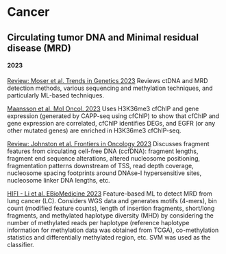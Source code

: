 # Cancer

## Circulating tumor DNA and Minimal residual disease (MRD)

#### 2023

[Review: Moser et al. Trends in Genetics 2023](https://pubmed.ncbi.nlm.nih.gov/36792446/) Reviews ctDNA and MRD detection methods, various sequencing and methylation techniques, and particularly ML-based techniques.

[Maansson et al. Mol Oncol. 2023](https://pubmed.ncbi.nlm.nih.gov/36825535/) Uses H3K36me3 cfChIP and gene expression (generated by CAPP-seq using cfChIP) to show that cfChIP and gene expression are correlated, cfChIP identifies DEGs, and EGFR (or any other mutated genes) are enriched in H3K36me3 cfChIP-seq.

[Review: Johnston et al. Frontiers in Oncology 2023](https://pubmed.ncbi.nlm.nih.gov/37081990/) Discusses fragment features from circulating cell-free DNA (ccfDNA): fragment lengths, fragment end sequence alterations, altered nucleosome positioning, fragmentation patterns downstream of TSS, read depth coverage, nucleosome spacing footprints around DNAse-I hypersensitive sites, nucleosome linker DNA lengths, etc.

[HIFI - Li et al. EBioMedicine 2023](https://pubmed.ncbi.nlm.nih.gov/37027928/) Feature-based ML to detect MRD from lung cancer (LC). Considers WGS data and generates motifs (4-mers), bin count (modified feature counts), length of insertion fragments, short/long fragments, and methylated haplotype diversity (MHD) by considering the number of methylated reads per haplotype (reference haplotype information for methylation data was obtained from TCGA), co-methylation statistics and differentially methylated region, etc. SVM was used as the classifier.

